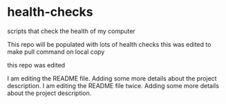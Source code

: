 
# health-checks
scripts  that check the health of my computer

This repo will be populated with lots of health checks
this was edited to make pull command on local copy

this repo was edited



I am editing the README file. Adding some more details about the project description.
I am editing the README file twice. Adding some more details about the project description.
